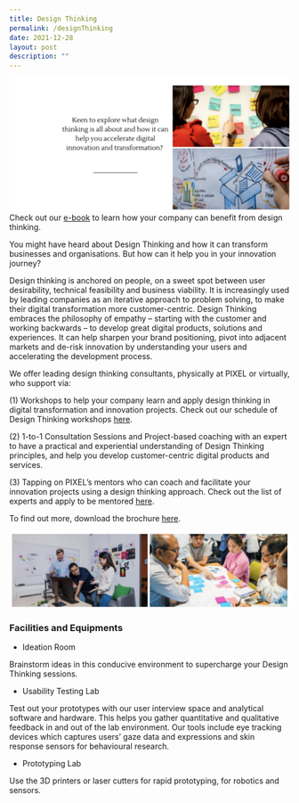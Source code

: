 ```yaml
---
title: Design Thinking
permalink: /designThinking
date: 2021-12-28
layout: post
description: ""
---
```


![Alt text for image on Isomer site](/images/designThinkingProgs.png)
Check out our [e-book](https://deploy-preview-27--imda-pixel-prod.netlify.app/files/The_SME_Guide_to_DT_UIUX_DS-(FA).pdf) to learn how your company can benefit from design thinking.

You might have heard about Design Thinking and how it can transform businesses and organisations. But how can it help you in your innovation journey?

Design thinking is anchored on people, on a sweet spot between user desirability, technical feasibility and business viability. It is increasingly used by leading companies as an iterative approach to problem solving, to make their digital transformation more customer-centric. Design Thinking embraces the philosophy of empathy – starting with the customer and working backwards – to develop great digital products, solutions and experiences. It can help sharpen your brand positioning, pivot into adjacent markets and de-risk innovation by understanding your users and accelerating the development process.

We offer leading design thinking consultants, physically at PIXEL or virtually, who support via:

(1) Workshops to help your company learn and apply design thinking in digital transformation and innovation projects. Check out our schedule of Design Thinking workshops [here](/Events).

(2) 1-to-1 Consultation Sessions and Project-based coaching with an expert to have a practical and experiential understanding of Design Thinking principles, and help you develop customer-centric digital products and services.

(3) Tapping on PIXEL’s mentors who can coach and facilitate your innovation projects using a design thinking approach. Check out the list of experts and apply to be mentored [here](/Community/Mentors).

To find out more, download the brochure [here](https://deploy-preview-27--imda-pixel-prod.netlify.app/files/PIXEL%20Brochure_DesignThinking.pdf).

![Alt text for image on Isomer site](/images/designThinkingprogs2.png)


### Facilities and Equipments

* Ideation Room 

Brainstorm ideas in this conducive environment to supercharge your Design Thinking sessions.

* Usability Testing Lab

Test out your prototypes with our user interview space and analytical software and hardware. This helps you gather quantitative and qualitative feedback in and out of the lab environment. Our tools include eye tracking devices which captures users’ gaze data and expressions and skin response sensors for behavioural research.

* Prototyping Lab

Use the 3D printers or laser cutters for rapid prototyping, for robotics and sensors.

